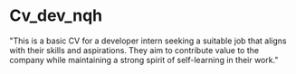 # Cv_dev_nqh

"This is a basic CV for a developer intern seeking a suitable job that aligns with their skills and aspirations. They aim to contribute value to the company while maintaining a strong spirit of self-learning in their work."
